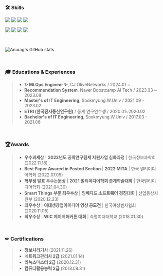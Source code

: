 ### 🛠 Skills
<p>
  <img src="https://img.shields.io/badge/Python-3766AB?style=for-the-badge&logo=Python&logoColor=white"/>
  <img src="https://img.shields.io/badge/PyTorch-EE4C2C?style=for-the-badge&logo=PyTorch&logoColor=white"/>
  <img src="https://img.shields.io/badge/TensorFlow-FF6F00?style=for-the-badge&logo=TensorFlow&logoColor=white"/>
  <img src="https://img.shields.io/badge/OpenCV-5C3EE8?style=for-the-badge&logo=OpenCV&logoColor=white"/>
</p>

<p>
  <img src="https://img.shields.io/badge/Docker-F05138?style=for-the-badge&logo=Docker&logoColor=white"/>
  <img src="https://img.shields.io/badge/Kubernetes-00599C?style=for-the-badge&logo=Kubernetes&logoColor=white"/>
  <img src="https://img.shields.io/badge/AWS-F05032?style=for-the-badge&logo=Aws&logoColor=white"/>
  <img src="https://img.shields.io/badge/FastAPI-092E20?style=for-the-badge&logo=FastAPI&logoColor=white"/> 
</p>

<br/>

![Anurag's GitHub stats](https://github-readme-stats.vercel.app/api?username=DyeonPark&show_icons=true&theme=merko)

<br/>

### 🎓 Educations & Experiences
> * **✨ MLOps Engineer ✨**, CJ OliveNetworks / 2024.01 ~
> * **Recommendation System**, Naver Boostcamp AI Tech / 2023.03 ~ 2023.08
> * **Master's of IT Engineering**, Sookmyung.W.Univ / 2021.09 - 2023.02
> * **ETRI (한국전자통신연구원)** / 동계 연구연수생 / 2020.01~2020.02
> * **Bachelor's of IT Engineering**, Sookmyung.W.Univ / 2017.03 - 2021.08

<br/>

### 🏆Awards
> * **우수과제상** | **2022년도 공학연구팀제 지원사업 심화과정** | 한국정보과학회 (2022.11.18)
> * **Best Paper Awared in Posted Section** | **2022 MITA** | 한국 멀티미디어학회 (2022.07.05)
> * **학부생 발표 우수논문상** | **2021 멀티미디어학회 춘계학술대회** | 한국멀티미디어학회 (2021.04.30)
> * **Smart Things 부문 최우수상** | **임베디드 소프트웨어 경진대회** | 산업통상자원부 (2020.12.23)
> * **최우수상** | **여대생창업아이디어 영상 공모전** | 한국여성벤처협회 (2020.11.05)
> * **최우수상** | **WIC 메이저해커톤 대회** | 숙명여자대학교 (2018.01.30)

<br/>

### ✏ Certifications
> * **정보처리기사** (2021.11.26)
> * **네트워크관리사 2급** (2021.01.14)
> * **리눅스마스터 2급** (2020.12.31)
> * **컴퓨터활용능력 2급** (2018.08.31)


<!-- https://simpleicons.org/ -->
